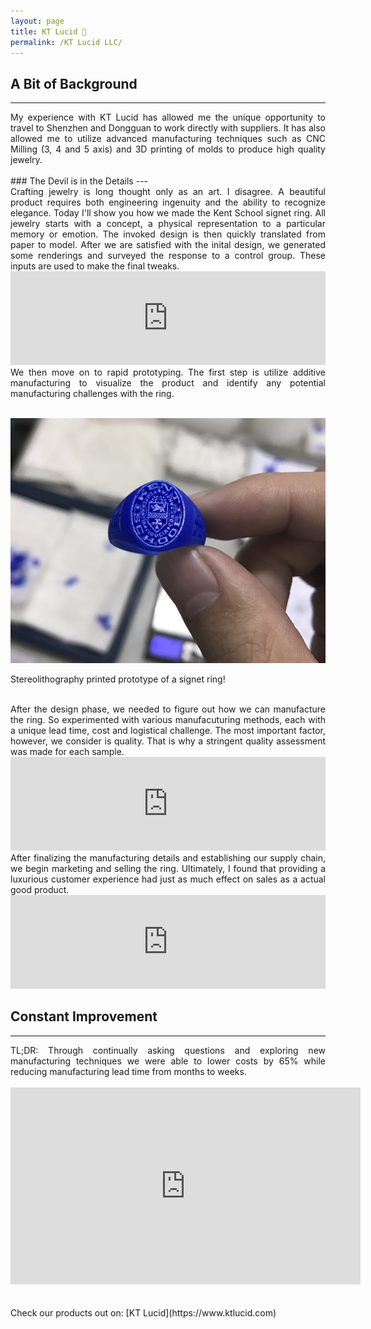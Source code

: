 ```yaml
---
layout: page
title: KT Lucid 💍
permalink: /KT Lucid LLC/
---
```

## A Bit of Background
---

<div align="justify"> My experience with KT Lucid has allowed me the unique opportunity to travel to Shenzhen and
  Dongguan to work directly with suppliers. It has also allowed me to utilize advanced manufacturing techniques such as CNC Milling (3, 4 and 5 axis) and
  3D printing of molds to produce high quality jewelry.</div>

<br />
### The Devil is in the Details
---
<div align="justify"> Crafting jewelry is long thought only as an art. I disagree. A beautiful product
requires both engineering ingenuity and the ability to recognize elegance. Today I'll show you how
we made the Kent School signet ring. All jewelry starts with a concept, a physical representation to a particular memory or emotion.
The invoked design is then quickly translated from paper to model. After we are satisfied with the inital design, we generated some renderings and surveyed the response to a control group. These inputs
are used to make the final tweaks.<br />
</div>

<iframe src="https://masteranson.github.io/jekyll-slideshow/slides/my-pics7.html" onload="resizeIframe(this)" width="100%" scrolling="no" style="border: none;" ></iframe>

<br />
<div align="justify">
We then move on to rapid prototyping. The first step is utilize additive manufacturing to visualize the product and identify
any potential manufacturing challenges with the ring.
</div>
<br />

<p align="center">
  <img width="auto" height="auto" src="/assets/photo5.JPG">
    <figcaption>Stereolithography printed prototype of a signet ring!</figcaption>
</p>

<br />
<div align="justify">
After the design phase, we needed to figure out how we can manufacture the ring. So experimented with various manufacuturing methods, each with a unique lead time, cost and logistical challenge. The most important
 factor, however, we consider is quality. That is why a stringent quality assessment was made for each sample.
</div>

<iframe src="https://masteranson.github.io/jekyll-slideshow/slides/my-pics3.html" onload="resizeIframe(this)" width="100%" scrolling="no" style="border: none;"></iframe>

<br />

<div align="justify">
After finalizing the manufacturing details and establishing our supply chain, we begin marketing and selling the ring. Ultimately, I found that providing a luxurious customer experience had just as much effect on sales
 as a actual good product.
</div>

<iframe src="https://masteranson.github.io/jekyll-slideshow/slides/my-pics8.html" onload="resizeIframe(this)" width="100%" scrolling="no" style="border: none;"></iframe>


<br />

## Constant Improvement
---
<div align="justify"> TL;DR: Through continually asking questions and exploring new manufacturing techniques
  we were able to lower costs by 65% while reducing manufacturing lead time from months to weeks. </div>

<br />
<center><iframe width="560" height="315" src="https://www.youtube.com/embed/blsFVIm3GC4" frameborder="0" allow="accelerometer; autoplay; encrypted-media; gyroscope; picture-in-picture" allowfullscreen></iframe></center>
<br />

<br />
Check our products out on: [KT Lucid](https://www.ktlucid.com)
